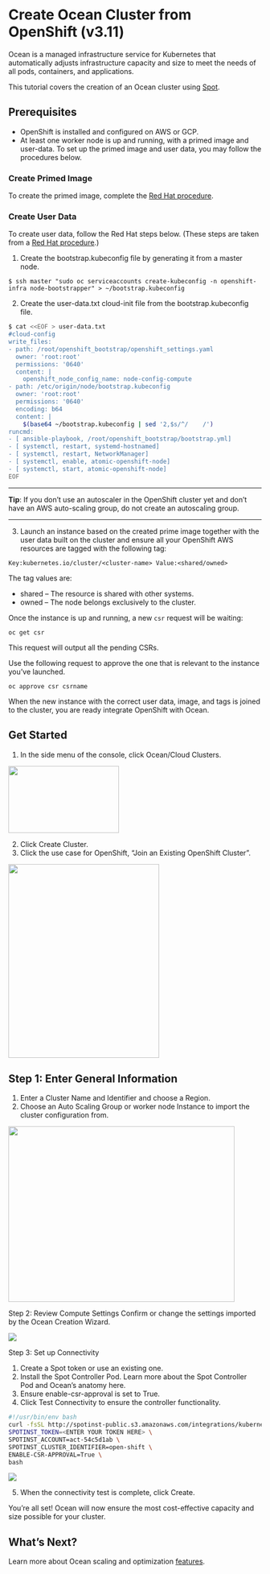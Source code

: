# Create Ocean Cluster from OpenShift (v3.11)

Ocean is a managed infrastructure service for Kubernetes that automatically adjusts infrastructure capacity and size to meet the needs of all pods, containers, and applications.

This tutorial covers the creation of an Ocean cluster using [Spot](https://console.spotinst.com/spt/dashboard).

## Prerequisites

- OpenShift is installed and configured on AWS or GCP.
- At least one worker node is up and running, with a primed image and user-data. To set up the primed image and user data, you may follow the procedures below.

### Create Primed Image

To create the primed image, complete the [Red Hat procedure](https://docs.openshift.com/container-platform/3.11/admin_guide/cluster-autoscaler.html#creating-primed-image-cluster-auto-scaler-cluster-auto-scaler).

### Create User Data

To create user data, follow the Red Hat steps below. (These steps are taken from a [Red Hat procedure](https://docs.openshift.com/container-platform/3.11/admin_guide/cluster-autoscaler.html#creating-LC-and-ASG-cluster-auto-scaler-cluster-auto-scaler).)

1. Create the bootstrap.kubeconfig file by generating it from a master node.

`$ ssh master "sudo oc serviceaccounts create-kubeconfig -n openshift-infra node-bootstrapper" > ~/bootstrap.kubeconfig`

2. Create the user-data.txt cloud-init file from the bootstrap.kubeconfig file.

```sh
$ cat <<EOF > user-data.txt
#cloud-config
write_files:
- path: /root/openshift_bootstrap/openshift_settings.yaml
  owner: 'root:root'
  permissions: '0640'
  content: |
    openshift_node_config_name: node-config-compute
- path: /etc/origin/node/bootstrap.kubeconfig
  owner: 'root:root'
  permissions: '0640'
  encoding: b64
  content: |
    $(base64 ~/bootstrap.kubeconfig | sed '2,$s/^/    /')
runcmd:
- [ ansible-playbook, /root/openshift_bootstrap/bootstrap.yml]
- [ systemctl, restart, systemd-hostnamed]
- [ systemctl, restart, NetworkManager]
- [ systemctl, enable, atomic-openshift-node]
- [ systemctl, start, atomic-openshift-node]
EOF
```

---

**Tip**: If you don’t use an autoscaler in the OpenShift cluster yet and don’t have an AWS auto-scaling group, do not create an autoscaling group.

---

3. Launch an instance based on the created prime image together with the user data built on the cluster and ensure all your OpenShift AWS resources are tagged with the following tag:

`Key:kubernetes.io/cluster/<cluster-name> Value:<shared/owned>`

The tag values are:

- shared – The resource is shared with other systems.
- owned – The node belongs exclusively to the cluster.

Once the instance is up and running, a new `csr` request will be waiting:

`oc get csr`

This request will output all the pending CSRs.

Use the following request to approve the one that is relevant to the instance you’ve launched.

`oc approve csr csrname`

When the new instance with the correct user data, image, and tags is joined to the cluster, you are ready integrate OpenShift with Ocean.

## Get Started

1. In the side menu of the console, click Ocean/Cloud Clusters.

<img src="/ocean/_media/tools-openshift-4x-01.png" width="220" height="133" />

2. Click Create Cluster.
3. Click the use case for OpenShift, “Join an Existing OpenShift Cluster”.

<img src="/ocean/_media/tools-openshift-4x-02.png" width="300" height="385" />

## Step 1: Enter General Information

1. Enter a Cluster Name and Identifier and choose a Region.
2. Choose an Auto Scaling Group or worker node Instance to import the cluster configuration from.

<img src="/ocean/_media/tools-openshift-4x-03.png" width="450" height="349" />

Step 2: Review Compute Settings
Confirm or change the settings imported by the Ocean Creation Wizard.

<img src="/ocean/_media/tools-openshift-4x-04.png" />

Step 3: Set up Connectivity

1. Create a Spot token or use an existing one.
2. Install the Spot Controller Pod. Learn more about the Spot Controller Pod and Ocean’s anatomy here.
3. Ensure enable-csr-approval is set to True.
4. Click Test Connectivity to ensure the controller functionality.

```bash
#!/usr/bin/env bash
curl -fsSL http://spotinst-public.s3.amazonaws.com/integrations/kubernetes/cluster-controller/scripts/init.sh | \
SPOTINST_TOKEN=<ENTER YOUR TOKEN HERE> \
SPOTINST_ACCOUNT=act-54c5d1ab \
SPOTINST_CLUSTER_IDENTIFIER=open-shift \
ENABLE-CSR-APPROVAL=True \
bash
```

<img src="/ocean/_media/tools-openshift-4x-05.png" />

5. When the connectivity test is complete, click Create.

You’re all set! Ocean will now ensure the most cost-effective capacity and size possible for your cluster.

## What’s Next?

Learn more about Ocean scaling and optimization [features](ocean/features/).

